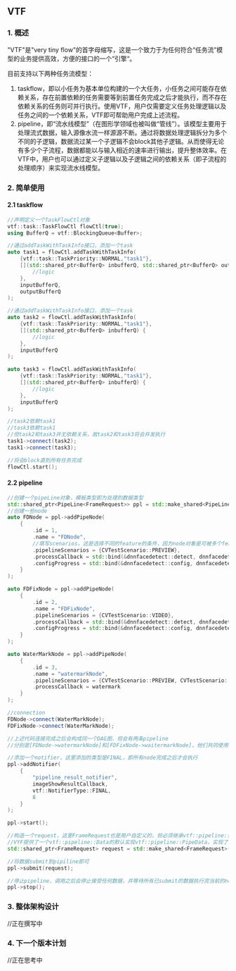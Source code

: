 ## VTF

### 1. 概述

"VTF"是"very tiny flow"的首字母缩写，这是一个致力于为任何符合“任务流”模型的业务提供高效，方便的接口的一个“引擎“。

目前支持以下两种任务流模型：

1. taskflow，即以小任务为基本单位构建的一个大任务，小任务之间可能存在依赖关系，存在前置依赖的任务需要等到前置任务完成之后才能执行，而不存在依赖关系的任务则可并行执行。使用VTF，用户仅需要定义任务处理逻辑以及任务之间的一个依赖关系，VTF即可帮助用户完成上述流程。
2. pipeline，即“流水线模型”（在图形学领域也被叫做“管线”）。该模型主要用于处理流式数据，输入源像水流一样源源不断。通过将数据处理逻辑拆分为多个不同的子逻辑，数据流过某一个子逻辑不会block其他子逻辑。从而使得无论有多少个子流程，数据都能以与输入相近的速率进行输出，提升整体效率。在VTF中，用户也可以通过定义子逻辑以及子逻辑之间的依赖关系（即子流程的处理顺序）来实现流水线模型。

### 2. 简单使用

#### 2.1 taskflow

```c++
//声明定义一个TaskFlowCtl对象
vtf::task::TaskFlowCtl flowCtl(true);
using BufferQ = vtf::BlockingQueue<Buffer>;

//通过addTaskWithTaskInfo接口，添加一个task
auto task1 = flowCtl.addTaskWithTaskInfo(
    {vtf::task::TaskPriority::NORMAL,"task1"}, 
    [](std::shared_ptr<BufferQ> inbufferQ, std::shared_ptr<BufferQ> outBufferQ) {
		//logic
    },
    inputBufferQ,
    outputBufferQ
);

//通过addTaskWithTaskInfo接口，添加一个task
auto task2 = flowCtl.addTaskWithTaskInfo(
    {vtf::task::TaskPriority::NORMAL,"task1"}, 
    [](std::shared_ptr<BufferQ> inbufferQ) {
		//logic
    },
    inputBufferQ
);

auto task3 = flowCtl.addTaskWithTaskInfo(
    {vtf::task::TaskPriority::NORMAL,"task1"}, 
    [](std::shared_ptr<BufferQ> inbufferQ) {
		//logic
    },
    inputBufferQ
);

//task2依赖task1
//task3依赖task1
//但task2和task3并无依赖关系，故task2和task3将会并发执行
task1->connect(task2);
task1->connect(task3);

//将会block直到所有任务完成
flowCtl.start();
```

#### 2.2 pipeline

```c++
//创建一个pipeLine对象，模板类型即为处理的数据类型
std::shared_ptr<PipeLine<FrameRequest>> ppl = std::make_shared<PipeLine<FrameRequest>>();
//创建一些node
auto FDNode = ppl->addPipeNode(
    {
        .id = 1,
        .name = "FDNode",
        //填写scenarios，这是选择不同的feature的条件，因为node对象是可被多个feature复用的
        .pipelineScenarios = {CVTestScenario::PREVIEW},
        .processCallback = std::bind(&dnnfacedetect::detect, dnnfacedetect::getInstance(), std::placeholders::_1),
        .configProgress = std::bind(&dnnfacedetect::config, dnnfacedetect::getInstance())
    }
);

auto FDFixNode = ppl->addPipeNode(
    {
        .id = 2,
        .name = "FDFixNode",
        .pipelineScenarios = {CVTestScenario::VIDEO},
        .processCallback = std::bind(&dnnfacedetect::detect, dnnfacedetect::getInstance(), std::placeholders::_1),
        .configProgress = std::bind(&dnnfacedetect::config, dnnfacedetect::getInstance())
    }
);

auto WaterMarkNode = ppl->addPipeNode(
    {
        .id = 3,
        .name = "watermarkNode",
        .pipelineScenarios = {CVTestScenario::PREVIEW, CVTestScenario::VIDEO},
        .processCallback = watermark
    }
);

//connection
FDNode->connect(WaterMarkNode);
FDFixNode->connect(WaterMarkNode);

//上述代码连接完成之后会构成同一个DAG图，但会有两条pipeline
//分别是[FDNode->watermarkNode]和[FDFixNode->waitermarkNode]，他们共同使用一个DAG，同时WaterMarkNode也是共用的

//添加一个notifier，这里添加的类型是FINAL，即所有node完成之后才会执行
ppl->addNotifier(
    {
        "pipeline_result_notifier",
        imageShowResultCallback,
        vtf::NotifierType::FINAL,
        8
    }
);

ppl->start();

//构造一个request，这里FrameRequest也是用户自定义的，但必须继承vtf::pipeline::Data
//VYF提供了一个vtf::pipeline::Data的默认实现vtf::pipeline::PipeData，实现了构建依赖等必须的接口，用户可选择继承vtf::pipeline::Data之后加上自己的逻辑即可，也可以直接继承vtf::pipeline::Data，但必须实现vtf::pipeline::Data的接口
std::shared_ptr<FrameRequest> request = std::make_shared<FrameRequest>(curScenario, frame);

//将数据submit到pipiline即可
ppl->submit(request);

//停止pipeline，调用之后会停止接受任何数据，并等待所有已submit的数据执行完当前的node，如果整个流程没有完成，则会notifi error
ppl->stop();
```

### 3. 整体架构设计

//正在撰写中

### 4. 下一个版本计划

//正在思考中